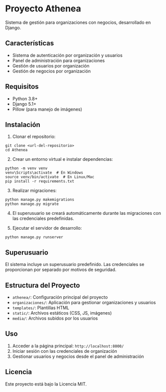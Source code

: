 # Proyecto Athenea

Sistema de gestión para organizaciones con negocios, desarrollado en Django.

## Características

- Sistema de autenticación por organización y usuarios
- Panel de administración para organizaciones
- Gestión de usuarios por organización
- Gestión de negocios por organización

## Requisitos

- Python 3.8+
- Django 5.1+
- Pillow (para manejo de imágenes)

## Instalación

1. Clonar el repositorio:
```
git clone <url-del-repositorio>
cd Athenea
```

2. Crear un entorno virtual e instalar dependencias:
```
python -m venv venv
venv\Scripts\activate  # En Windows
source venv/bin/activate  # En Linux/Mac
pip install -r requirements.txt
```

3. Realizar migraciones:
```
python manage.py makemigrations
python manage.py migrate
```

4. El superusuario se creará automáticamente durante las migraciones con las credenciales predefinidas.

5. Ejecutar el servidor de desarrollo:
```
python manage.py runserver
```

## Superusuario

El sistema incluye un superusuario predefinido. Las credenciales se proporcionan por separado por motivos de seguridad.

## Estructura del Proyecto

- `athenea/`: Configuración principal del proyecto
- `organizaciones/`: Aplicación para gestionar organizaciones y usuarios
- `templates/`: Plantillas HTML
- `static/`: Archivos estáticos (CSS, JS, imágenes)
- `media/`: Archivos subidos por los usuarios

## Uso

1. Acceder a la página principal: `http://localhost:8000/`
2. Iniciar sesión con las credenciales de organización
3. Gestionar usuarios y negocios desde el panel de administración

## Licencia

Este proyecto está bajo la Licencia MIT.